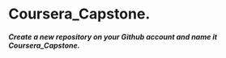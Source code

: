# Coursera_Capstone.
##### Create a new repository on your Github account and name it Coursera_Capstone.
